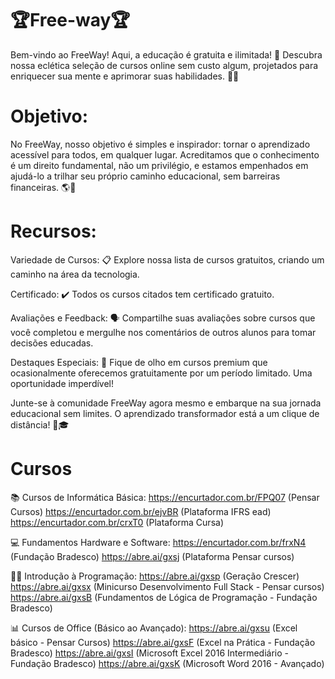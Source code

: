 # 🏆Free-way🏆
Bem-vindo ao FreeWay! Aqui, a educação é gratuita e ilimitada! 🌟 Descubra nossa eclética seleção de cursos online sem custo algum, projetados para enriquecer sua mente e aprimorar suas habilidades. 🧠💪


# Objetivo:
No FreeWay, nosso objetivo é simples e inspirador: tornar o aprendizado acessível para todos, em qualquer lugar. Acreditamos que o conhecimento é um direito fundamental, não um privilégio, e estamos empenhados em ajudá-lo a trilhar seu próprio caminho educacional, sem barreiras financeiras. 🌎📖


# Recursos:

Variedade de Cursos: 📋 Explore nossa lista de cursos gratuitos, criando um caminho na área da tecnologia.

Certificado: ✔️ Todos os cursos citados tem certificado gratuito.

Avaliações e Feedback: 🗣️ Compartilhe suas avaliações sobre cursos que você completou e mergulhe nos comentários de outros alunos para tomar decisões educadas.

Destaques Especiais: 🌟 Fique de olho em cursos premium que ocasionalmente oferecemos gratuitamente por um período limitado. Uma oportunidade imperdível!

Junte-se à comunidade FreeWay agora mesmo e embarque na sua jornada educacional sem limites. O aprendizado transformador está a um clique de distância! 🚀🎓


# Cursos


📚 Cursos de Informática Básica:
https://encurtador.com.br/FPQ07 (Pensar Cursos)
https://encurtador.com.br/ejvBR (Plataforma IFRS ead)
https://encurtador.com.br/crxT0 (Plataforma Cursa)

💻 Fundamentos Hardware e Software:
https://encurtador.com.br/frxN4 (Fundação Bradesco)
https://abre.ai/gxsj (Plataforma Pensar cursos)

👨‍💻 Introdução à Programação:
https://abre.ai/gxsp (Geração Crescer)
https://abre.ai/gxsx (Minicurso Desenvolvimento Full Stack - Pensar cursos)
https://abre.ai/gxsB (Fundamentos de Lógica de Programação - Fundação Bradesco)

📊 Cursos de Office (Básico ao Avançado):
https://abre.ai/gxsu (Excel básico - Pensar Cursos)
https://abre.ai/gxsF (Excel na Prática - Fundação Bradesco)
https://abre.ai/gxsI (Microsoft Excel 2016 Intermediário - Fundação Bradesco)
https://abre.ai/gxsK (Microsoft Word 2016 - Avançado)

